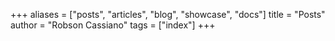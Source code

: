 +++
aliases = ["posts", "articles", "blog", "showcase", "docs"]
title = "Posts"
author = "Robson Cassiano"
tags = ["index"]
+++
